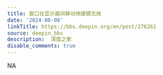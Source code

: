```yaml
---
title: 窗口在显示器间移动快捷键无效
date: '2024-08-08'
linkTitle: https://bbs.deepin.org/en/post/276261
source: deepin_bbs
description:  深度之家 
disable_comments: true
---
```

NA
